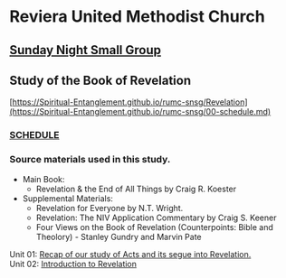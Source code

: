 # Reviera United Methodist Church
## [Sunday Night Small Group](https://Spiritual-Entanglement.github.io/rumc-snsg/)

## Study of the Book of Revelation
[https://Spiritual-Entanglement.github.io/rumc-snsg/Revelation](https://Spiritual-Entanglement.github.io/rumc-snsg/00-schedule.md)

### [SCHEDULE](/00-Schedule.md)

### Source materials used in this study.

- Main Book:
  - Revelation & the End of All Things by Craig R. Koester
- Supplemental Materials:
  - Revelation for Everyone by N.T. Wright.
  - Revelation: The NIV Application Commentary by Craig S. Keener
  - Four Views on the Book of Revelation (Counterpoints: Bible and Theolory) - Stanley Gundry and Marvin Pate

Unit 01: [Recap of our study of Acts and its segue into Revelation.](/Revelation/01-ActsRecap-Seque2Revelation.md)
<br />
Unit 02: [Introduction to Revelation](/Revelation/02-Rev-Introduction.md)
